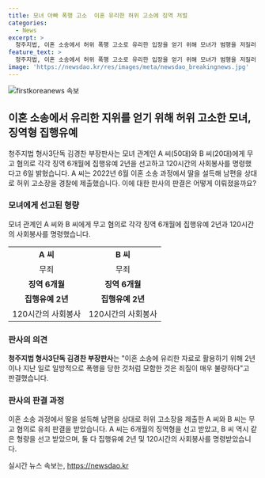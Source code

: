 ```yaml
---
title: 모녀 아빠 폭행 고소  이혼 유리한 허위 고소에 징역 처벌
categories:
  - News
excerpt: >
  청주지법, 이혼 소송에서 허위 폭행 고소로 유리한 입장을 얻기 위해 모녀가 범행을 저질러 선고받았다. A씨와 B씨에게 징역 6개월, 집행유예 2년과 사회봉사 120시간이 선고되었다. A씨는 이혼 소송 과정에서 딸을 이용해 남편을 허위 고소하고, 반전된 녹음파일로 사기가 드러났다. 재판부는 이를 이혼 소송을 유리하게 하기 위한 행위로 판단하고 혐의를 인정했다.
feature_text: >
  청주지법, 이혼 소송에서 허위 폭행 고소로 유리한 입장을 얻기 위해 모녀가 범행을 저질러 선고받았다. A씨와 B씨에게 징역 6개월, 집행유예 2년과 사회봉사 120시간이 선고되었다. A씨는 이혼 소송 과정에서 딸을 이용해 남편을 허위 고소하고, 반전된 녹음파일로 사기가 드러났다. 재판부는 이를 이혼 소송을 유리하게 하기 위한 행위로 판단하고 혐의를 인정했다.
image: 'https://newsdao.kr/res/images/meta/newsdao_breakingnews.jpg'
---
```


<p><img src="https://newsdao.kr/res/images/meta/newsdao_breakingnews.jpg" alt="firstkoreanews 속보" /></p>

<h2 data-ke-size="size26">이혼 소송에서 유리한 지위를 얻기 위해 허위 고소한 모녀, 징역형 집행유예</h2>

<p data-ke-size="size16">청주지법 형사3단독 김경찬 부장판사는 모녀 관계인 A 씨(50대)와 B 씨(20대)에게 무고 혐의로 각각 징역 6개월에 집행유예 2년을 선고하고 120시간의 사회봉사를 명령했다고 6일 밝혔습니다. A 씨는 2022년 6월 이혼 소송 과정에서 딸을 설득해 남편을 상대로 허위 고소장을 경찰에 제출했습니다. 이에 대한 판사의 판결은 어떻게 이뤄졌을까요?</p>

<h3>모녀에게 선고된 형량</h3>

<p data-ke-size="size16">모녀 관계인 A 씨와 B 씨에게 무고 혐의로 각각 징역 6개월에 집행유예 2년과 120시간의 사회봉사를 명령했습니다.</p>

<table>
  <tr>
    <td style="text-align: center; height: 17px;"><b>A 씨</b></td>
    <td style="text-align: center; height: 17px;"><b>B 씨</b></td>
  </tr>
  <tr>
    <td style="text-align: center; height: 17px;">무죄</td>
    <td style="text-align: center; height: 17px;">무죄</td>
  </tr>
  <tr>
    <td style="text-align: center; height: 17px;"><b>징역 6개월</b></td>
    <td style="text-align: center; height: 17px;"><b>징역 6개월</b></td>
  </tr>
  <tr>
    <td style="text-align: center; height: 17px;"><b>집행유예 2년</b></td>
    <td style="text-align: center; height: 17px;"><b>집행유예 2년</b></td>
  </tr>
  <tr>
    <td style="text-align: center; height: 17px;">120시간의 사회봉사</td>
    <td style="text-align: center; height: 17px;">120시간의 사회봉사</td>
  </tr>
</table>

<h3>판사의 의견</h3>

<p data-ke-size="size16"><b>청주지법 형사3단독 김경찬 부장판사</b>는 "이혼 소송에 유리한 자료로 활용하기 위해 2년이나 지난 일로 일방적으로 폭행을 당한 것처럼 모함한 것은 죄질이 매우 불량하다"고 판결했습니다.</p>

<h3>판사의 판결 과정</h3>

<p data-ke-size="size16">이혼 소송 과정에서 딸을 설득해 남편을 상대로 허위 고소장을 제출한 A 씨와 B 씨는 무고 혐의로 유죄 판결을 받았습니다. A 씨는 6개월의 징역형을 선고 받았고, B 씨 역시 같은 형량을 선고 받았으며, 둘 다 집행유예 2년 및 120시간의 사회봉사를 명령받았습니다.</p>
실시간 뉴스 속보는, <a href="https://newsdao.kr" rel="dofollow">https://newsdao.kr</a>


